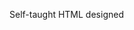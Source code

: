 Self-taught HTML designed
              
 
 
 
      
 
 
                                                                                                                 